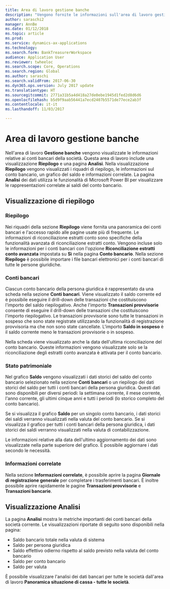 ```yaml
---
title: Area di lavoro gestione banche
description: "Vengono fornite le informazioni sull'area di lavoro gestione banche. In quest'area di lavoro vengono visualizzate le informazioni relative ai conti bancari della società e comprende una visualizzazione di riepilogo e una pagina di analisi. Nella visualizzazione di riepilogo vengono visualizzati i riquadri di riepilogo, le informazioni sul conto bancario, un grafico del saldo e informazioni correlate. La pagina dell'analisi dei dati utilizza le funzionalità di Microsoft Power BI per visualizzare le rappresentazioni correlate ai saldi del conto bancario."
author: saraschi2
manager: AnnBe
ms.date: 01/12/2018
ms.topic: article
ms.prod: 
ms.service: dynamics-ax-applications
ms.technology: 
ms.search.form: BankTreasurerWorkspace
audience: Application User
ms.reviewer: twheeloc
ms.search.scope: Core, Operations
ms.search.region: Global
ms.author: saraschi
ms.search.validFrom: 2017-06-30
ms.dyn365.ops.version: July 2017 update
ms.translationtype: HT
ms.sourcegitcommit: 2771a31b5a4d418a27de0ebe1945d1fed2d8d6d6
ms.openlocfilehash: b5d9f9aab56441a7ecd2407b5571de77ece2ab3f
ms.contentlocale: it-it
ms.lasthandoff: 11/03/2017

---
```

# <a name="bank-management-workspace"></a>Area di lavoro gestione banche

Nell'area di lavoro **Gestione banche** vengono visualizzate le informazioni relative ai conti bancari della società. Questa area di lavoro include una visualizzazione **Riepilogo** e una pagina **Analisi**. Nella visualizzazione **Riepilogo** vengono visualizzati i riquadri di riepilogo, le informazioni sul conto bancario, un grafico del saldo e informazioni correlate. La pagina **Analisi** dei dati utilizza le funzionalità di Microsoft Power BI per visualizzare le rappresentazioni correlate ai saldi del conto bancario.

## <a name="summary-view"></a>Visualizzazione di riepilogo

### <a name="summary"></a>Riepilogo

Nei riquadri della sezione **Riepilogo** viene fornita una panoramica dei conti bancari e l'accesso rapido alle pagine usate più di frequente. Le informazioni di riconciliazione estratti conto sono specifiche della funzionalità avanzata di riconciliazione estratti conto. Vengono incluse solo le informazioni per i conti bancari con l'opzione **Riconciliazione estratti conto avanzata** impostata su **Sì** nella pagina **Conto bancario**. Nella sezione **Riepilogo** è possibile importare i file bancari elettronici per i conti bancari di tutte le persone giuridiche.

### <a name="bank-accounts"></a>Conti bancari

Ciascun conto bancario della persona giuridica è rappresentato da una scheda nella sezione **Conti bancari**. Viene visualizzato il saldo corrente ed è possibile eseguire il drill-down delle transazioni che costituiscono l'importo del saldo riepilogativo. Anche l'importo **Transazioni provvisorie** consente di eseguire il drill-down delle transazioni che costituiscono l'importo riepilogativo. Le transazioni provvisorie sono tutte le transazioni in sospeso che sono state registrate utilizzando la funzionalità di registrazione provvisoria ma che non sono state cancellate. L'importo **Saldo in sospeso** è il saldo corrente meno le transazioni provvisorie o in sospeso.

Nella scheda viene visualizzato anche la data dell'ultima riconciliazione del conto bancario. Queste informazioni vengono visualizzate solo se la riconciliazione degli estratti conto avanzata è attivata per il conto bancario.

### <a name="balance"></a>Stato patrimoniale

Nel grafico **Saldo** vengono visualizzati i dati storici del saldo del conto bancario selezionato nella sezione **Conti bancari** o un riepilogo dei dati storici del saldo per tutti i conti bancari della persona giuridica. Questi dati sono disponibili per diversi periodi: la settimana corrente, il mese corrente, l'anno corrente, gli ultimi cinque anni e tutti i periodi (lo storico completo del conto bancario). 

Se si visualizza il grafico **Saldo** per un singolo conto bancario, i dati storici dei saldi verranno visualizzati nella valuta del conto bancario. Se si visualizza il grafico per tutti i conti bancari della persona giuridica, i dati storici dei saldi verranno visualizzati nella valuta di contabilizzazione.

Le informazioni relative alla data dell'ultimo aggiornamento dei dati sono visualizzate nella parte superiore del grafico. È possibile aggiornare i dati secondo le necessità.

### <a name="related-information"></a>Informazioni correlate

Nella sezione **Informazioni correlate**, è possibile aprire la pagina **Giornale di registrazione generale** per completare i trasferimenti bancari. È inoltre possibile aprire rapidamente le pagine **Transazioni provvisorie** e **Transazioni bancarie**.

## <a name="analytics-view"></a>Visualizzazione Analisi

La pagina **Analisi** mostra le metriche importanti dei conti bancari della società corrente. Le visualizzazioni riportate di seguito sono disponibili nella pagina:

-   Saldo bancario totale nella valuta di sistema
-   Saldo per persona giuridica
-   Saldo effettivo odierno rispetto al saldo previsto nella valuta del conto bancario
-   Saldo per conto bancario
-   Saldo per valuta

È possibile visualizzare l'analisi dei dati bancari per tutte le società dall'area di lavoro **Panoramica situazione di cassa - tutte le società**.

